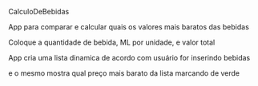 CalculoDeBebidas

App para comparar e calcular quais os valores mais baratos das bebidas

Coloque a quantidade de bebida, ML por unidade, e valor total

App cria uma lista dinamica de acordo com usuário for inserindo bebidas

e o mesmo mostra qual preço mais barato da lista marcando de verde